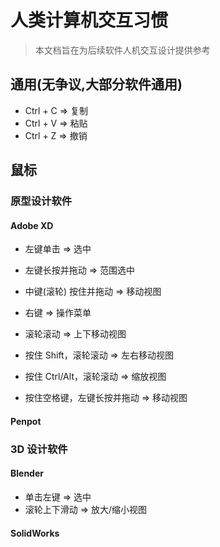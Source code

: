 # 人类计算机交互习惯

> 本文档旨在为后续软件人机交互设计提供参考

## 通用(无争议,大部分软件通用)

+ Ctrl + C => 复制
+ Ctrl + V => 粘贴
+ Ctrl + Z => 撤销

## 鼠标

### 原型设计软件

#### Adobe XD

+ 左键单击 => 选中
+ 左键长按并拖动 => 范围选中
+ 中键(滚轮) 按住并拖动 => 移动视图
+ 右键 => 操作菜单

+ 滚轮滚动 => 上下移动视图
+ 按住 Shift，滚轮滚动 => 左右移动视图
+ 按住 Ctrl/Alt，滚轮滚动 => 缩放视图

+ 按住空格键，左键长按并拖动 => 移动视图

#### Penpot

### 3D 设计软件

#### Blender

+ 单击左键 => 选中
+ 滚轮上下滑动 => 放大/缩小视图

#### SolidWorks
